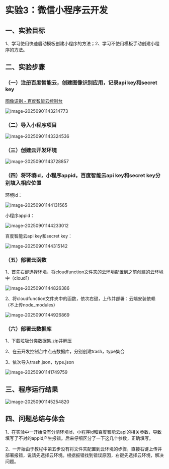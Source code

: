 # 实验3：微信小程序云开发



## **一、实验目标**

1、学习使用快速启动模板创建小程序的方法；2、学习不使用模板手动创建小程序的方法。



## 二、实验步骤

### （一）注册百度智能云，创建图像识别应用，记录api key和secret key

[图像识别 - 百度智能云控制台](https://console.bce.baidu.com/ai/?_=&fromai=1#/ai/imagerecognition/app/create)

![image-20250901143214773](https://pic.ericzht.space/PicGo/image-20250901143214773.png)

### （二）导入小程序项目

![image-20250901143324536](https://pic.ericzht.space/PicGo/image-20250901143324536.png)



### （三）创建云开发环境

![image-20250901143728857](https://pic.ericzht.space/PicGo/image-20250901143728857.png)



### （四）将环境id，小程序appid，百度智能云api key和secret key分别填入相应位置

环境id：

![image-20250901144131565](https://pic.ericzht.space/PicGo/image-20250901144131565.png)

小程序appid：

![image-20250901144233012](https://pic.ericzht.space/PicGo/image-20250901144233012.png)

百度智能云api key和secret key：

![image-20250901144315142](https://pic.ericzht.space/PicGo/image-20250901144315142.png)



### （五）部署云函数

1、首先右键选择环境，将cloudfunction文件夹的云环境配置到之前创建的云环境中（cloud1）

![image-20250901144826386](https://pic.ericzht.space/PicGo/image-20250901144826386.png)

2、将cloudfunction文件夹中的函数，依次右键，上传并部署：云端安装依赖（不上传node_modules）

![image-20250901144926869](https://pic.ericzht.space/PicGo/image-20250901144926869.png)

### （六）部署云数据库

1、下载垃圾分类数据集.zip并解压

2、在云开发控制台中点击数据库，分别创建trash，type集合

3、依次导入trash.json，type.json

![image-20250901141749759](https://pic.ericzht.space/PicGo/image-20250901141749759.png)

## 三、程序运行结果

![image-20250901145254820](https://pic.ericzht.space/PicGo/image-20250901145254820.png)



## 四、问题总结与体会

1、在实验中一开始没有分清环境id，小程序id和百度智能云api的相关参数，导致填写了不对的appid产生报错。后来仔细区分了一下这几个参数，正确填写。

2、一开始由于教程中第五步没有将文件夹配置到云环境的步骤，直接右键上传并部署报错，说请先选择云环境。根据报错找到错误原因，右键先选择云环境，解决问题。



